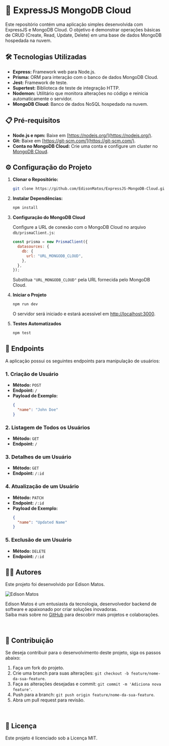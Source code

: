 # 🚀 ExpressJS MongoDB Cloud

Este repositório contém uma aplicação simples desenvolvida com ExpressJS e MongoDB Cloud. O objetivo é demonstrar operações básicas de CRUD (Create, Read, Update, Delete) em uma base de dados MongoDB hospedada na nuvem.

## 🛠️ Tecnologias Utilizadas

- **Express:** Framework web para Node.js.
- **Prisma:** ORM para interação com o banco de dados MongoDB Cloud.
- **Jest:** Framework de teste.
- **Supertest:** Biblioteca de teste de integração HTTP.
- **Nodemon:** Utilitário que monitora alterações no código e reinicia automaticamente o servidor.
- **MongoDB Cloud:** Banco de dados NoSQL hospedado na nuvem.

## 📋 Pré-requisitos  

- **Node.js e npm:** Baixe em [https://nodejs.org/](https://nodejs.org/).
- **Git:** Baixe em [https://git-scm.com/](https://git-scm.com/).
- **Conta no MongoDB Cloud:** Crie uma conta e configure um cluster no [MongoDB Cloud](https://www.mongodb.com/cloud).

## ⚙️ Configuração do Projeto

1. **Clonar o Repositório:**

    ```bash
    git clone https://github.com/EdisonMatos/ExpressJS-MongoDB-Cloud.git
    ```

2. **Instalar Dependências:**

    ```bash
    npm install
    ```

3. **Configuração do MongoDB Cloud**

   Configure a URL de conexão com o MongoDB Cloud no arquivo `db/prismaClient.js`:

   ```javascript
   const prisma = new PrismaClient({
     datasources: {
       db: {
         url: "URL_MONGODB_CLOUD",
       },
     },
   });
   ```

   Substitua `"URL_MONGODB_CLOUD"` pela URL fornecida pelo MongoDB Cloud.

4. **Iniciar o Projeto**

    ```bash
    npm run dev
    ```

    O servidor será iniciado e estará acessível em [http://localhost:3000](http://localhost:3000).

5. **Testes Automatizados**

    ```bash
    npm test
    ```

## 📄 Endpoints

A aplicação possui os seguintes endpoints para manipulação de usuários:

### 1. Criação de Usuário

- **Método:** `POST`
- **Endpoint:** `/`
- **Payload de Exemplo:**
  ```json
  {
    "name": "John Doe"
  }
  ```

### 2. Listagem de Todos os Usuários

- **Método:** `GET`
- **Endpoint:** `/`

### 3. Detalhes de um Usuário

- **Método:** `GET`
- **Endpoint:** `/:id`

### 4. Atualização de um Usuário

- **Método:** `PATCH`
- **Endpoint:** `/:id`
- **Payload de Exemplo:**
  ```json
  {
    "name": "Updated Name"
  }
  ```

### 5. Exclusão de um Usuário

- **Método:** `DELETE`
- **Endpoint:** `/:id`

## 🧑‍💻 Autores

Este projeto foi desenvolvido por Edison Matos.

![Edison Matos](https://avatars.githubusercontent.com/u/17342047?s=200)

Edison Matos é um entusiasta da tecnologia, desenvolvedor backend de software e apaixonado por criar soluções inovadoras.<br>
Saiba mais sobre no [GitHub](https://github.com/EdisonMatos) para descobrir mais projetos e colaborações.

<br>

## 🤝 Contribuição

Se deseja contribuir para o desenvolvimento deste projeto, siga os passos abaixo:

1. Faça um fork do projeto.
2. Crie uma branch para suas alterações: `git checkout -b feature/nome-da-sua-feature`.
3. Faça as alterações desejadas e commit: `git commit -m 'Adiciona nova feature'`.
4. Push para a branch: `git push origin feature/nome-da-sua-feature`.
5. Abra um pull request para revisão.

<br>

## 📄 Licença

Este projeto é licenciado sob a Licença MIT.
